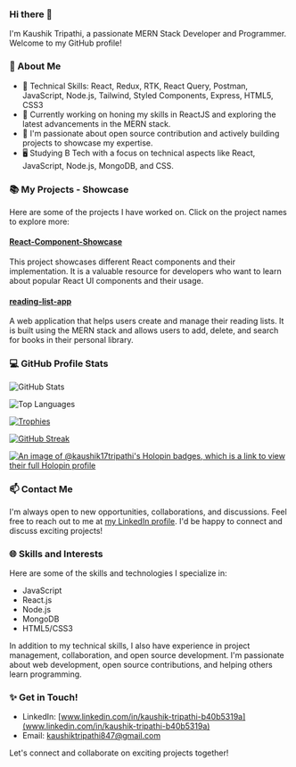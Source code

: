 ### Hi there 👋

I'm Kaushik Tripathi, a passionate MERN Stack Developer and Programmer. Welcome to my GitHub profile! 

### 🧐 About Me
- 💼 Technical Skills: React, Redux, RTK, React Query, Postman, JavaScript, Node.js, Tailwind, Styled Components, Express, HTML5, CSS3
- 🌱 Currently working on honing my skills in ReactJS and exploring the latest advancements in the MERN stack.
- 👯 I'm passionate about open source contribution and actively building projects to showcase my expertise.
- 🖥️ Studying B Tech with a focus on technical aspects like React, JavaScript, Node.js, MongoDB, and CSS. 

### 📚 My Projects - Showcase

Here are some of the projects I have worked on. Click on the project names to explore more:

#### [React-Component-Showcase](https://github.com/kaushik17tripathi/React-Component-Showcase)
This project showcases different React components and their implementation. It is a valuable resource for developers who want to learn about popular React UI components and their usage.

#### [reading-list-app](https://github.com/kaushik17tripathi/reading-list-app)
A web application that helps users create and manage their reading lists. It is built using the MERN stack and allows users to add, delete, and search for books in their personal library.

### 💻 GitHub Profile Stats

![GitHub Stats](https://github-readme-stats.vercel.app/api?username=kaushik17tripathi)

![Top Languages](https://github-readme-stats.vercel.app/api/top-langs/?username=kaushik17tripathi)

[![Trophies](https://github-profile-trophy.vercel.app/?username=kaushik17tripathi&row=1)](https://github.com/kaushik17tripathi)

[![GitHub Streak](https://streak-stats.demolab.com/?user=kaushik17tripathi)](https://git.io/streak-stats)

[![An image of @kaushik17tripathi's Holopin badges, which is a link to view their full Holopin profile](https://holopin.me/kaushik17tripathi)](https://holopin.io/@kaushik17tripathi)

### 📫 Contact Me

I'm always open to new opportunities, collaborations, and discussions. Feel free to reach out to me at [my LinkedIn profile](www.linkedin.com/in/kaushik-tripathi-b40b5319a). I'd be happy to connect and discuss exciting projects!

### 🌐 Skills and Interests

Here are some of the skills and technologies I specialize in:

- JavaScript
- React.js
- Node.js
- MongoDB
- HTML5/CSS3

In addition to my technical skills, I also have experience in project management, collaboration, and open source development. I'm passionate about web development, open source contributions, and helping others learn programming.

### ✨ Get in Touch!

- LinkedIn: [www.linkedin.com/in/kaushik-tripathi-b40b5319a](www.linkedin.com/in/kaushik-tripathi-b40b5319a)
- Email: kaushiktripathi847@gmail.com

Let's connect and collaborate on exciting projects together!

